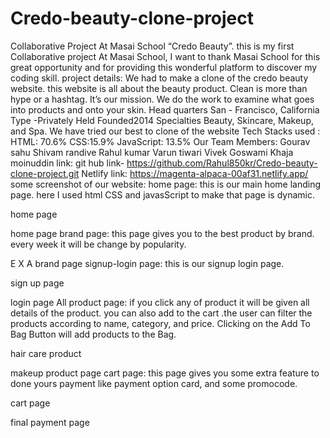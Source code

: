 # Credo-beauty-clone-project
Collaborative Project At Masai School “Credo Beauty”.
this is my first Collaborative project At Masai School, I want to thank Masai School for this great opportunity and for providing this wonderful platform to discover my coding skill.
project details:
We had to make a clone of the credo beauty website. this website is all about the beauty product. Clean is more than hype or a hashtag.
It’s our mission. We do the work to examine what goes into products and onto your skin.
Head quarters San - Francisco, California
Type -Privately Held
Founded2014
Specialties Beauty, Skincare, Makeup, and Spa.
We have tried our best to clone of the website
Tech Stacks used :
HTML: 70.6%
CSS:15.9%
JavaScript: 13.5%
Our Team Members:
Gourav sahu
Shivam randive
Rahul kumar
Varun tiwari
Vivek Goswami
Khaja moinuddin
link: git hub link- https://github.com/Rahul850kr/Credo-beauty-clone-project.git
Netlify link: https://magenta-alpaca-00af31.netlify.app/
some screenshot of our website:
home page: this is our main home landing page. here I used html CSS and javasScript to make that page is dynamic.

home page

home page
brand page: this page gives you to the best product by brand. every week it will be change by popularity.

E X A brand page
signup-login page: this is our signup login page.

sign up page

login page
All product page: if you click any of product it will be given all details of the product. you can also add to the cart .the user can filter the products according to name, category, and price.
Clicking on the Add To Bag Button will add products to the Bag.

hair care product

makeup product page
cart page: this page gives you some extra feature to done yours payment like payment option card, and some promocode.

cart page

final payment page
